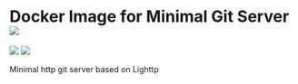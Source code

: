 # Docker Image for Minimal Git Server [![](https://images.microbadger.com/badges/version/haenerconsulting/gitserver.svg)](https://microbadger.com/images/haenerconsulting/gitserver "Get your own version badge on microbadger.com")

 [![](https://images.microbadger.com/badges/commit/haenerconsulting/gitserver.svg)](https://microbadger.com/images/haenerconsulting/gitserver "Get your own commit badge on microbadger.com") [![](https://images.microbadger.com/badges/image/haenerconsulting/gitserver.svg)](https://microbadger.com/images/haenerconsulting/gitserver "Get your own image badge on microbadger.com")

Minimal http git server based on Lighttp
